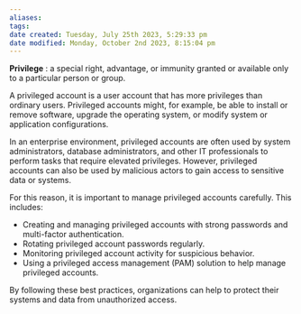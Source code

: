 ```yaml
---
aliases: 
tags: 
date created: Tuesday, July 25th 2023, 5:29:33 pm
date modified: Monday, October 2nd 2023, 8:15:04 pm
---
```

**Privilege** : a special right, advantage, or immunity granted or available only to a particular person or group.

A privileged account is a user account that has more privileges than ordinary users. Privileged accounts might, for example, be able to install or remove software, upgrade the operating system, or modify system or application configurations.

In an enterprise environment, privileged accounts are often used by system administrators, database administrators, and other IT professionals to perform tasks that require elevated privileges. However, privileged accounts can also be used by malicious actors to gain access to sensitive data or systems.

For this reason, it is important to manage privileged accounts carefully. This includes:

- Creating and managing privileged accounts with strong passwords and multi-factor authentication.
- Rotating privileged account passwords regularly.
- Monitoring privileged account activity for suspicious behavior.
- Using a privileged access management (PAM) solution to help manage privileged accounts.

By following these best practices, organizations can help to protect their systems and data from unauthorized access.